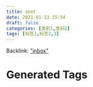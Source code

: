 ```yaml
---
title: zeet
date: 2021-01-13 15:54
draft: false
categories: [类别1,类别2]
tags: [标签1,标签2,3]
---
```


Backlink: ["inbox"](/inbox)






# Generated Tags

